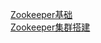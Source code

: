 [Zookeeper基础](https://www.jianshu.com/p/262c2601df01)      
[Zookeeper集群搭建](https://www.jianshu.com/p/430790ba0fdf)     
